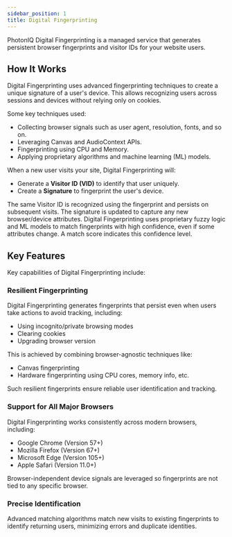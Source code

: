 ```yaml
---
sidebar_position: 1
title: Digital Fingerprinting
---
```


PhotonIQ Digital Fingerprinting is a managed service that generates persistent browser fingerprints and visitor IDs for your website users.

## How It Works

Digital Fingerprinting uses advanced fingerprinting techniques to create a unique signature of a user's device. This allows recognizing users across sessions and devices without relying only on cookies.

Some key techniques used:

- Collecting browser signals such as user agent, resolution, fonts, and so on.
- Leveraging Canvas and AudioContext APIs.
- Fingerprinting using CPU and Memory.
- Applying proprietary algorithms and machine learning (ML) models.

When a new user visits your site, Digital Fingerprinting will:

- Generate a **Visitor ID (VID)** to identify that user uniquely.
- Create a **Signature** to fingerprint the user's device.

The same Visitor ID is recognized using the fingerprint and persists on subsequent visits. The signature is updated to capture any new browser/device attributes. Digital Fingerprinting uses proprietary fuzzy logic and ML models to match fingerprints with high confidence, even if some attributes change. A match score indicates this confidence level.

## Key Features

Key capabilities of Digital Fingerprinting include:

### Resilient Fingerprinting

Digital Fingerprinting generates fingerprints that persist even when users take actions to avoid tracking, including:

- Using incognito/private browsing modes
- Clearing cookies
- Upgrading browser version

This is achieved by combining browser-agnostic techniques like:

- Canvas fingerprinting
- Hardware fingerprinting using CPU cores, memory info, etc.

Such resilient fingerprints ensure reliable user identification and tracking.

### Support for All Major Browsers

Digital Fingerprinting works consistently across modern browsers, including:

- Google Chrome (Version 57+)
- Mozilla Firefox (Version 67+)
- Microsoft Edge (Version 105+)
- Apple Safari (Version 11.0+)

Browser-independent device signals are leveraged so fingerprints are not tied to any specific browser.

### Precise Identification

Advanced matching algorithms match new visits to existing fingerprints to identify returning users, minimizing errors and duplicate identities.
